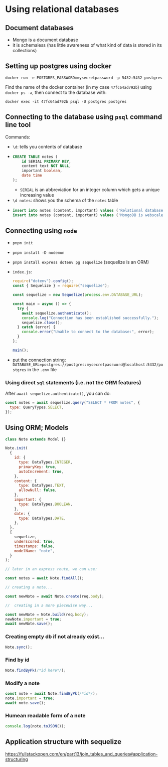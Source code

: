 # Using relational databases

## Document databases

- Mongo is a document database
- it is schemaless (has little awareness of what kind of data is stored in its collections)

## Setting up postgres using docker

```
docker run -e POSTGRES_PASSWORD=mysecretpassword -p 5432:5432 postgres
```

Find the name of the docker container (in my case `47fc64ad792b`) using `docker ps -a`, then connect to the database with:

```
docker exec -it 47fc64ad792b psql -U postgres postgres
```

## Connecting to the database using `psql` command line tool

Commands:

- `\d`: tells you contents of database
- ```sql
  CREATE TABLE notes (
      id SERIAL PRIMARY KEY,
      content text NOT NULL,
      important boolean,
      date time
  );
  ```
  - `SERIAL` is an abbreviation for an integer column which gets a unique increasing value
- `\d notes`: shows you the schema of the `notes` table
- ```sql
  insert into notes (content, important) values ('Relational databases rule the world', true);
  insert into notes (content, important) values ('MongoDB is webscale', false);
  ```

## Connecting using `node`

- `pnpm init`
- `pnpm install -D nodemon`
- `pnpm install express dotenv pg sequelize` (sequelize is an ORM)
- `index.js`:

  ```js
  require("dotenv").config();
  const { Sequelize } = require("sequelize");

  const sequelize = new Sequelize(process.env.DATABASE_URL);

  const main = async () => {
    try {
      await sequelize.authenticate();
      console.log("Connection has been established successfully.");
      sequelize.close();
    } catch (error) {
      console.error("Unable to connect to the database:", error);
    }
  };

  main();
  ```

- put the connection string: `DATABASE_URL=postgres://postgres:mysecretpassword@localhost:5432/postgres` in the `.env` file

### Using direct `sql` statements (i.e. not the ORM features)

After `await sequelize.authenticate()`, you can do:

```js
const notes = await sequelize.query("SELECT * FROM notes", {
  type: QueryTypes.SELECT,
});
```

## Using ORM; Models

```js
class Note extends Model {}

Note.init(
  {
    id: {
      type: DataTypes.INTEGER,
      primaryKey: true,
      autoIncrement: true,
    },
    content: {
      type: DataTypes.TEXT,
      allowNull: false,
    },
    important: {
      type: DataTypes.BOOLEAN,
    },
    date: {
      type: DataTypes.DATE,
    },
  },
  {
    sequelize,
    underscored: true,
    timestamps: false,
    modelName: "note",
  }
);

// later in an express route, we can use:

const notes = await Note.findAll();

// creating a note...

const newNote = await Note.create(req.body);

//  creating in a more piecewise way...

const newNote = Note.build(req.body);
newNote.important = true;
await newNote.save();
```

### Creating empty db if not already exist...

```js
Note.sync();
```

### Find by id

```js
Note.findByPk(/*id here*/);
```

### Modify a note

```js
const note = await Note.findByPk(/*id*/);
note.important = true;
await note.save();
```

### Humean readable form of a note

```js
console.log(note.toJSON());
```

## Application structure with sequelize

https://fullstackopen.com/en/part13/join_tables_and_queries#application-structuring
